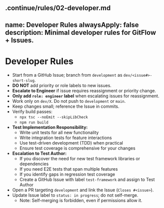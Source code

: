 .continue/rules/02-developer.md
---
name: Developer Rules
alwaysApply: false
description: Minimal developer rules for GitFlow + Issues.
---

# Developer Rules

- Start from a GitHub Issue; branch from `development` as `dev/<issue#>-short-slug`.
- **DO NOT** add priority or role labels to new issues.
- **Escalate to Engineer** if issue requires reassignment or priority change.
- **Only add `role: engineer` label** when escalating issues for reassignment.
- Work only on `dev/X`. Do not push to `development` or `main`.
- Keep changes small; reference the Issue in commits.
- Verify build passes:
  - `npx tsc --noEmit --skipLibCheck`
  - `npm run build`
- **Test Implementation Responsibility:**
  - Write unit tests for all new functionality
  - Write integration tests for feature interactions
  - Use test-driven development (TDD) when practical
  - Ensure test coverage is comprehensive for your changes
- **Escalation to Test Author:**
  - If you discover the need for new test framework libraries or dependencies
  - If you need E2E tests that span multiple features
  - If you identify gaps in regression test coverage
  - Create a GitHub Issue with label `test-framework` and assign to Test Author
- Open a PR targeting `development` and link the Issue (`Closes #<issue>`).
- Update Issue label to `status: in progress`; do not self-merge.
  - Note: Self-merging is forbidden, even if permissions allow it.
